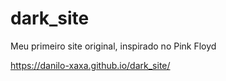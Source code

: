 # dark_site
 Meu primeiro site original, inspirado no Pink Floyd

https://danilo-xaxa.github.io/dark_site/
